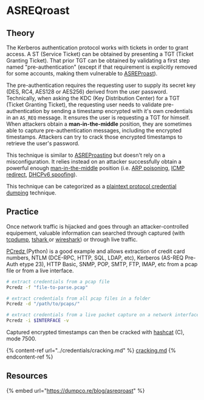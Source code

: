 # ASREQroast

## Theory

The Kerberos authentication protocol works with tickets in order to grant access. A ST (Service Ticket) can be obtained by presenting a TGT (Ticket Granting Ticket). That prior TGT can be obtained by validating a first step named "pre-authentication" (except if that requirement is explicitly removed for some accounts, making them vulnerable to [ASREProast](broken-reference)).

The pre-authentication requires the requesting user to supply its secret key (DES, RC4, AES128 or AES256) derived from the user password. Technically, when asking the KDC (Key Distribution Center) for a TGT (Ticket Granting Ticket), the requesting user needs to validate pre-authentication by sending a timestamp encrypted with it's own credentials in an `AS_REQ` message. It ensures the user is requesting a TGT for himself. When attackers obtain a **man-in-the-middle** position, they are sometimes able to capture pre-authentication messages, including the encrypted timestamps. Attackers can try to crack those encrypted timestamps to retrieve the user's password.

This technique is similar to [ASREProasting](broken-reference) but doesn't rely on a misconfiguration. It relies instead on an attacker successfully obtain a powerful enough [man-in-the-middle](../mitm-and-coerced-authentications/) position (i.e. [ARP poisoning](../mitm-and-coerced-authentications/arp-poisoning.md), [ICMP redirect](../mitm-and-coerced-authentications/icmp-redirect.md), [DHCPv6 spoofing](../mitm-and-coerced-authentications/dhcpv6-spoofing.md)).

This technique can be categorized as a [plaintext protocol credential dumping](../credentials/dumping/network-protocols.md) technique.

## Practice

Once network traffic is hijacked and goes through an attacker-controlled equipement, valuable information can searched through captured (with [tcpdump](https://www.tcpdump.org/manpages/tcpdump.1.html), [tshark ](https://www.wireshark.org/docs/man-pages/tshark.html)or [wireshark](https://www.wireshark.org/)) or through live traffic.

[PCredz ](https://github.com/lgandx/PCredz)(Python) is a good example and allows extraction of credit card numbers, NTLM (DCE-RPC, HTTP, SQL, LDAP, etc), Kerberos (AS-REQ Pre-Auth etype 23), HTTP Basic, SNMP, POP, SMTP, FTP, IMAP, etc from a pcap file or from a live interface.

```bash
# extract credentials from a pcap file
Pcredz -f "file-to-parse.pcap"

# extract credentials from all pcap files in a folder
Pcredz -d "/path/to/pcaps/"

# extract credentials from a live packet capture on a network interface
Pcredz -i $INTERFACE -v
```

Captured encrypted timestamps can then be cracked with [hashcat](https://hashcat.net/hashcat/) (C), mode 7500.

{% content-ref url="../credentials/cracking.md" %}
[cracking.md](../credentials/cracking.md)
{% endcontent-ref %}

## Resources

{% embed url="https://dumpco.re/blog/asreqroast" %}
